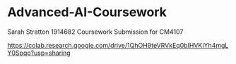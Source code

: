 # Advanced-AI-Coursework
Sarah Stratton 1914682
Coursework Submission for CM4107


https://colab.research.google.com/drive/1QhOH9teVRVkEq0bIHVKiYh4mgLY0Spqo?usp=sharing
